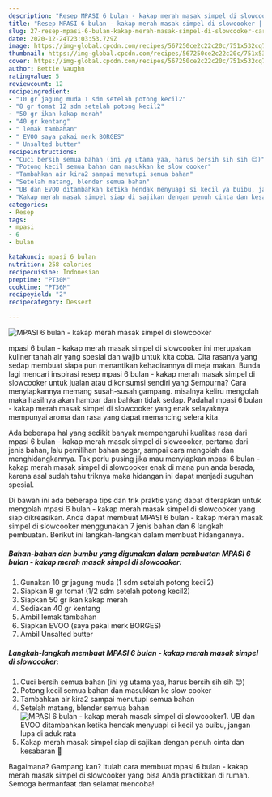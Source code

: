```yaml
---
description: "Resep MPASI 6 bulan - kakap merah masak simpel di slowcooker | Cara Membuat MPASI 6 bulan - kakap merah masak simpel di slowcooker Yang Enak Dan Mudah"
title: "Resep MPASI 6 bulan - kakap merah masak simpel di slowcooker | Cara Membuat MPASI 6 bulan - kakap merah masak simpel di slowcooker Yang Enak Dan Mudah"
slug: 27-resep-mpasi-6-bulan-kakap-merah-masak-simpel-di-slowcooker-cara-membuat-mpasi-6-bulan-kakap-merah-masak-simpel-di-slowcooker-yang-enak-dan-mudah
date: 2020-12-24T23:03:53.729Z
image: https://img-global.cpcdn.com/recipes/567250ce2c22c20c/751x532cq70/mpasi-6-bulan-kakap-merah-masak-simpel-di-slowcooker-foto-resep-utama.jpg
thumbnail: https://img-global.cpcdn.com/recipes/567250ce2c22c20c/751x532cq70/mpasi-6-bulan-kakap-merah-masak-simpel-di-slowcooker-foto-resep-utama.jpg
cover: https://img-global.cpcdn.com/recipes/567250ce2c22c20c/751x532cq70/mpasi-6-bulan-kakap-merah-masak-simpel-di-slowcooker-foto-resep-utama.jpg
author: Bettie Vaughn
ratingvalue: 5
reviewcount: 12
recipeingredient:
- "10 gr jagung muda 1 sdm setelah potong kecil2"
- "8 gr tomat 12 sdm setelah potong kecil2"
- "50 gr ikan kakap merah"
- "40 gr kentang"
- " lemak tambahan"
- " EVOO saya pakai merk BORGES"
- " Unsalted butter"
recipeinstructions:
- "Cuci bersih semua bahan (ini yg utama yaa, harus bersih sih sih 😊)"
- "Potong kecil semua bahan dan masukkan ke slow cooker"
- "Tambahkan air kira2 sampai menutupi semua bahan"
- "Setelah matang, blender semua bahan"
- "UB dan EVOO ditambahkan ketika hendak menyuapi si kecil ya buibu, jangan lupa di aduk rata"
- "Kakap merah masak simpel siap di sajikan dengan penuh cinta dan kesabaran 🙂"
categories:
- Resep
tags:
- mpasi
- 6
- bulan

katakunci: mpasi 6 bulan 
nutrition: 258 calories
recipecuisine: Indonesian
preptime: "PT30M"
cooktime: "PT36M"
recipeyield: "2"
recipecategory: Dessert

---
```



![MPASI 6 bulan - kakap merah masak simpel di slowcooker](https://img-global.cpcdn.com/recipes/567250ce2c22c20c/751x532cq70/mpasi-6-bulan-kakap-merah-masak-simpel-di-slowcooker-foto-resep-utama.jpg)


mpasi 6 bulan - kakap merah masak simpel di slowcooker ini merupakan kuliner tanah air yang spesial dan wajib untuk kita coba. Cita rasanya yang sedap membuat siapa pun menantikan kehadirannya di meja makan.
Bunda lagi mencari inspirasi resep mpasi 6 bulan - kakap merah masak simpel di slowcooker untuk jualan atau dikonsumsi sendiri yang Sempurna? Cara menyiapkannya memang susah-susah gampang. misalnya keliru mengolah maka hasilnya akan hambar dan bahkan tidak sedap. Padahal mpasi 6 bulan - kakap merah masak simpel di slowcooker yang enak selayaknya mempunyai aroma dan rasa yang dapat memancing selera kita.

Ada beberapa hal yang sedikit banyak mempengaruhi kualitas rasa dari mpasi 6 bulan - kakap merah masak simpel di slowcooker, pertama dari jenis bahan, lalu pemilihan bahan segar, sampai cara mengolah dan menghidangkannya. Tak perlu pusing jika mau menyiapkan mpasi 6 bulan - kakap merah masak simpel di slowcooker enak di mana pun anda berada, karena asal sudah tahu triknya maka hidangan ini dapat menjadi suguhan spesial.




Di bawah ini ada beberapa tips dan trik praktis yang dapat diterapkan untuk mengolah mpasi 6 bulan - kakap merah masak simpel di slowcooker yang siap dikreasikan. Anda dapat membuat MPASI 6 bulan - kakap merah masak simpel di slowcooker menggunakan 7 jenis bahan dan 6 langkah pembuatan. Berikut ini langkah-langkah dalam membuat hidangannya.

<!--inarticleads1-->

##### Bahan-bahan dan bumbu yang digunakan dalam pembuatan MPASI 6 bulan - kakap merah masak simpel di slowcooker:

1. Gunakan 10 gr jagung muda (1 sdm setelah potong kecil2)
1. Siapkan 8 gr tomat (1/2 sdm setelah potong kecil2)
1. Siapkan 50 gr ikan kakap merah
1. Sediakan 40 gr kentang
1. Ambil  lemak tambahan
1. Siapkan  EVOO (saya pakai merk BORGES)
1. Ambil  Unsalted butter




<!--inarticleads2-->

##### Langkah-langkah membuat MPASI 6 bulan - kakap merah masak simpel di slowcooker:

1. Cuci bersih semua bahan (ini yg utama yaa, harus bersih sih sih 😊)
1. Potong kecil semua bahan dan masukkan ke slow cooker
1. Tambahkan air kira2 sampai menutupi semua bahan
1. Setelah matang, blender semua bahan
<img src="//assets-global.cpcdn.com/assets/icons/button_play-2c75c40dde080a61004c1f40b05d8f140eaff45d7e9e6481dc71c63d2e7c4909.png" alt="MPASI 6 bulan - kakap merah masak simpel di slowcooker">1. UB dan EVOO ditambahkan ketika hendak menyuapi si kecil ya buibu, jangan lupa di aduk rata
1. Kakap merah masak simpel siap di sajikan dengan penuh cinta dan kesabaran 🙂




Bagaimana? Gampang kan? Itulah cara membuat mpasi 6 bulan - kakap merah masak simpel di slowcooker yang bisa Anda praktikkan di rumah. Semoga bermanfaat dan selamat mencoba!
